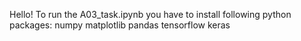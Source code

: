 Hello!
To run the A03_task.ipynb you have to install following python packages:
numpy
matplotlib
pandas
tensorflow
keras
